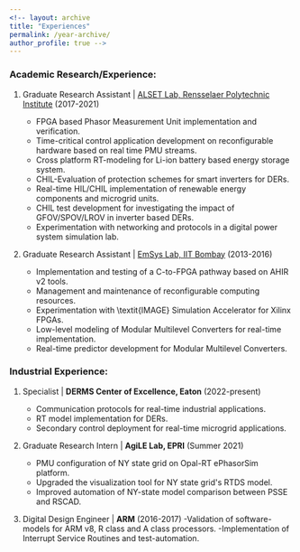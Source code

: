 ```yaml
---
<!-- layout: archive
title: "Experiences"
permalink: /year-archive/
author_profile: true -->
---
```



### Academic Research/Experience:

1. Graduate Research Assistant | [ALSET Lab, Rensselaer Polytechnic Institute](https://alsetlab.github.io/) (2017-2021)
    - FPGA based Phasor Measurement Unit implementation and verification. 
    - Time-critical control application development on reconfigurable hardware based on real time PMU streams. 
    - Cross platform RT-modeling for Li-ion battery based energy storage system.  
    - CHIL-Evaluation of protection schemes for smart inverters for DERs. 
    - Real-time HIL/CHIL implementation of renewable energy components and microgrid units. 
    - CHIL test development for investigating the impact of GFOV/SPOV/LROV in inverter based DERs.
    - Experimentation with networking and protocols in a digital power system simulation lab. 
  
2. Graduate Research Assistant | [EmSys Lab, IIT Bombay](https://www.ee.iitb.ac.in/web/research/labs/emsys) (2013-2016)
    - Implementation and testing of a C-to-FPGA pathway based on AHIR v2 tools.
    - Management and maintenance of reconfigurable computing resources. 
    - Experimentation with \textit{IMAGE} Simulation Accelerator for Xilinx FPGAs.   
    - Low-level modeling of Modular Multilevel Converters for real-time implementation.  
    - Real-time predictor development for Modular Multilevel Converters.

### Industrial Experience: 

1. Specialist | **DERMS Center of Excellence, Eaton** (2022-present)
    - Communication protocols for real-time industrial applications. 
    - RT model implementation for DERs. 
    - Secondary control deployment for real-time microgrid applications.
  
2. Graduate Research Intern | **AgiLE Lab, EPRI** (Summer 2021)
    - PMU configuration of NY state grid on Opal-RT ePhasorSim platform. 
    - Upgraded the visualization tool for NY state grid's RTDS model. 
    - Improved automation of NY-state model comparison between PSSE and RSCAD. 
  
3. Digital Design Engineer | **ARM** (2016-2017)
    -Validation of software-models for ARM v8, R class and A class processors. 
    -Implementation of Interrupt Service Routines and test-automation. 
